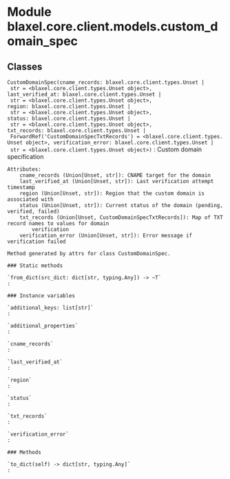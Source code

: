 Module blaxel.core.client.models.custom_domain_spec
===================================================

Classes
-------

`CustomDomainSpec(cname_records: blaxel.core.client.types.Unset | str = <blaxel.core.client.types.Unset object>, last_verified_at: blaxel.core.client.types.Unset | str = <blaxel.core.client.types.Unset object>, region: blaxel.core.client.types.Unset | str = <blaxel.core.client.types.Unset object>, status: blaxel.core.client.types.Unset | str = <blaxel.core.client.types.Unset object>, txt_records: blaxel.core.client.types.Unset | ForwardRef('CustomDomainSpecTxtRecords') = <blaxel.core.client.types.Unset object>, verification_error: blaxel.core.client.types.Unset | str = <blaxel.core.client.types.Unset object>)`
:   Custom domain specification
    
    Attributes:
        cname_records (Union[Unset, str]): CNAME target for the domain
        last_verified_at (Union[Unset, str]): Last verification attempt timestamp
        region (Union[Unset, str]): Region that the custom domain is associated with
        status (Union[Unset, str]): Current status of the domain (pending, verified, failed)
        txt_records (Union[Unset, CustomDomainSpecTxtRecords]): Map of TXT record names to values for domain
            verification
        verification_error (Union[Unset, str]): Error message if verification failed
    
    Method generated by attrs for class CustomDomainSpec.

    ### Static methods

    `from_dict(src_dict: dict[str, typing.Any]) ‑> ~T`
    :

    ### Instance variables

    `additional_keys: list[str]`
    :

    `additional_properties`
    :

    `cname_records`
    :

    `last_verified_at`
    :

    `region`
    :

    `status`
    :

    `txt_records`
    :

    `verification_error`
    :

    ### Methods

    `to_dict(self) ‑> dict[str, typing.Any]`
    :